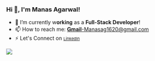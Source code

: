 ### Hi 👋, I'm Manas Agarwal!


- 🔭 I’m currently w𝐨𝐫𝐤𝐢𝐧𝐠 as a **Full-Stack Developer**!
- 📫 How to reach me: 𝐆𝐦𝐚𝐢𝐥-Manasag1620@gmail.com
- ⚡ Let's Connect on <a href="https://www.linkedin.com/in/manas-agarwal-9127a71b5/" style="font-size: 11px;" target="_blank">LinkedIn</a>

<img src="https://github-readme-stats.vercel.app/api?username=ManasAgarwal16&&show_icons=true&title_color=0FFFFD&icon_color=59E6F8&text_color=20E6FF&bg_color=1D1C1E">

